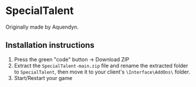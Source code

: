 # SpecialTalent

Originally made by Aquendyn.

## Installation instructions
1. Press the green "code" button -> Download ZIP
2. Extract the `SpecialTalent-main.zip` file and rename the extracted folder to `SpecialTalent`, then move it to your client's `\Interface\AddOns\` folder.
3. Start/Restart your game
